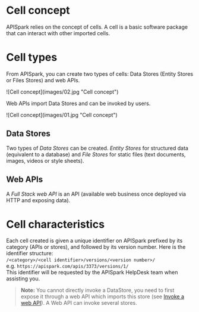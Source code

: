# Cell concept
APISpark relies on the concept of cells. A cell is a basic software package that can interact with other imported cells.

# Cell types
From APISpark, you can create two types of cells: Data Stores (Entity Stores or Files Stores) and web APIs.

<!-- TODO center -->![Cell concept](images/02.jpg "Cell concept")

Web APIs import Data Stores and can be invoked by users.

<!-- TODO center -->![Cell concept](images/01.jpg "Cell concept")

## Data Stores  
Two types of *Data Stores* can be created. *Entity Stores* for structured data (equivalent to a database) and *File Stores* for static files (text documents, images, videos or style sheets).

## Web APIs  
A *Full Stack web API* is an API (available web business once deployed via HTTP and exposing data).

# Cell characteristics

Each cell created is given a unique identifier on APISpark prefixed by its category (APIs or stores), and followed by its version number. Here is the identifier structure:  
`/<category>/<cell identifier>/versions/<version number>/`  
e.g. `https://apispark.com/apis/3373/versions/1/`  
This identifier will be requested by the APISpark HelpDesk team when assisting you.

> **Note:** You cannot directly invoke a DataStore, you need to first expose it through a web API which imports this store (see [Invoke a web API](technical-resources/apispark/guide/publish/publish/invocation "Invoke a web API")). A Web API can invoke several stores.
